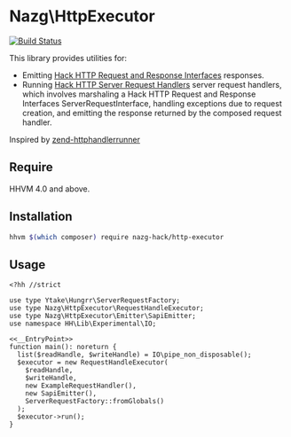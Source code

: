 # Nazg\HttpExecutor

[![Build Status](https://travis-ci.org/nazg-hack/http-executor.svg?branch=master)](https://travis-ci.org/nazg-hack/http-executor)

This library provides utilities for:

 - Emitting [Hack HTTP Request and Response Interfaces](https://github.com/hhvm/hack-http-request-response-interfaces) responses.
 - Running [Hack HTTP Server Request Handlers](https://github.com/nazg-hack/http-server-request-handler) server request handlers, which involves marshaling a Hack HTTP Request and Response Interfaces ServerRequestInterface, handling exceptions due to request creation, and emitting the response returned by the composed request handler.

Inspired by [zend-httphandlerrunner](https://github.com/zendframework/zend-httphandlerrunner)

## Require

HHVM 4.0 and above.

## Installation

```bash
hhvm $(which composer) require nazg-hack/http-executor
```

## Usage

```hack
<?hh //strict

use type Ytake\Hungrr\ServerRequestFactory;
use type Nazg\HttpExecutor\RequestHandleExecutor;
use type Nazg\HttpExecutor\Emitter\SapiEmitter;
use namespace HH\Lib\Experimental\IO;

<<__EntryPoint>>
function main(): noreturn {
  list($readHandle, $writeHandle) = IO\pipe_non_disposable();
  $executor = new RequestHandleExecutor(
    $readHandle,
    $writeHandle,
    new ExampleRequestHandler(),
    new SapiEmitter(),
    ServerRequestFactory::fromGlobals()
  );
  $executor->run();
}
```
